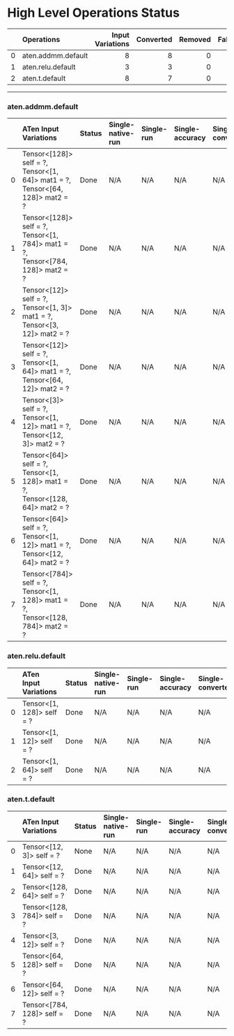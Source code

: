 # High Level Operations Status
|    | Operations         |   Input Variations |   Converted |   Removed |   Fallback | Completed   |   Score |
|---:|:-------------------|-------------------:|------------:|----------:|-----------:|:------------|--------:|
|  0 | aten.addmm.default |                  8 |           8 |         0 |          0 | ✅          |    1    |
|  1 | aten.relu.default  |                  3 |           3 |         0 |          0 | ✅          |    1    |
|  2 | aten.t.default     |                  8 |           7 |         0 |          0 | 🚧          |    0.88 |
***
### aten.addmm.default
|    | ATen Input Variations                                                                | Status   | Single-native-run   | Single-run   | Single-accuracy   | Single-converted   |
|---:|:-------------------------------------------------------------------------------------|:---------|:--------------------|:-------------|:------------------|:-------------------|
|  0 | Tensor<[128]> self = ?,<br>Tensor<[1, 64]> mat1 = ?,<br>Tensor<[64, 128]> mat2 = ?   | Done     | N/A                 | N/A          | N/A               | N/A                |
|  1 | Tensor<[128]> self = ?,<br>Tensor<[1, 784]> mat1 = ?,<br>Tensor<[784, 128]> mat2 = ? | Done     | N/A                 | N/A          | N/A               | N/A                |
|  2 | Tensor<[12]> self = ?,<br>Tensor<[1, 3]> mat1 = ?,<br>Tensor<[3, 12]> mat2 = ?       | Done     | N/A                 | N/A          | N/A               | N/A                |
|  3 | Tensor<[12]> self = ?,<br>Tensor<[1, 64]> mat1 = ?,<br>Tensor<[64, 12]> mat2 = ?     | Done     | N/A                 | N/A          | N/A               | N/A                |
|  4 | Tensor<[3]> self = ?,<br>Tensor<[1, 12]> mat1 = ?,<br>Tensor<[12, 3]> mat2 = ?       | Done     | N/A                 | N/A          | N/A               | N/A                |
|  5 | Tensor<[64]> self = ?,<br>Tensor<[1, 128]> mat1 = ?,<br>Tensor<[128, 64]> mat2 = ?   | Done     | N/A                 | N/A          | N/A               | N/A                |
|  6 | Tensor<[64]> self = ?,<br>Tensor<[1, 12]> mat1 = ?,<br>Tensor<[12, 64]> mat2 = ?     | Done     | N/A                 | N/A          | N/A               | N/A                |
|  7 | Tensor<[784]> self = ?,<br>Tensor<[1, 128]> mat1 = ?,<br>Tensor<[128, 784]> mat2 = ? | Done     | N/A                 | N/A          | N/A               | N/A                |
### aten.relu.default
|    | ATen Input Variations     | Status   | Single-native-run   | Single-run   | Single-accuracy   | Single-converted   |
|---:|:--------------------------|:---------|:--------------------|:-------------|:------------------|:-------------------|
|  0 | Tensor<[1, 128]> self = ? | Done     | N/A                 | N/A          | N/A               | N/A                |
|  1 | Tensor<[1, 12]> self = ?  | Done     | N/A                 | N/A          | N/A               | N/A                |
|  2 | Tensor<[1, 64]> self = ?  | Done     | N/A                 | N/A          | N/A               | N/A                |
### aten.t.default
|    | ATen Input Variations       | Status   | Single-native-run   | Single-run   | Single-accuracy   | Single-converted   |
|---:|:----------------------------|:---------|:--------------------|:-------------|:------------------|:-------------------|
|  0 | Tensor<[12, 3]> self = ?    | None     | N/A                 | N/A          | N/A               | N/A                |
|  1 | Tensor<[12, 64]> self = ?   | Done     | N/A                 | N/A          | N/A               | N/A                |
|  2 | Tensor<[128, 64]> self = ?  | Done     | N/A                 | N/A          | N/A               | N/A                |
|  3 | Tensor<[128, 784]> self = ? | Done     | N/A                 | N/A          | N/A               | N/A                |
|  4 | Tensor<[3, 12]> self = ?    | Done     | N/A                 | N/A          | N/A               | N/A                |
|  5 | Tensor<[64, 128]> self = ?  | Done     | N/A                 | N/A          | N/A               | N/A                |
|  6 | Tensor<[64, 12]> self = ?   | Done     | N/A                 | N/A          | N/A               | N/A                |
|  7 | Tensor<[784, 128]> self = ? | Done     | N/A                 | N/A          | N/A               | N/A                |

